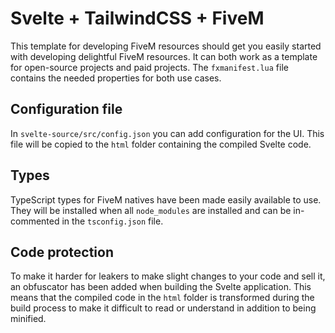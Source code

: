 # Svelte + TailwindCSS + FiveM

This template for developing FiveM resources should get you easily started with developing delightful FiveM resources. It can both work as a template for open-source projects and paid projects. The `fxmanifest.lua` file contains the needed properties for both use cases.

## Configuration file

In `svelte-source/src/config.json` you can add configuration for the UI. This file will be copied to the `html` folder containing the compiled Svelte code.

## Types

TypeScript types for FiveM natives have been made easily available to use. They will be installed when all `node_modules` are installed and can be in-commented in the `tsconfig.json` file.

## Code protection

To make it harder for leakers to make slight changes to your code and sell it, an obfuscator has been added when building the Svelte application. This means that the compiled code in the `html` folder is transformed during the build process to make it difficult to read or understand in addition to being minified.
